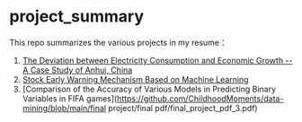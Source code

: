 # project_summary
This repo summarizes the various projects in my resume：

1. [The Deviation between Electricity Consumption and Economic Growth -- A Case Study of Anhui, China](https://github.com/ChildhoodMoments/Deviation-between-GDP-and-Electricity-Usage/blob/main/essay/1024.pdf)
2. [Stock Early Warning Mechanism Based on Machine Learning](https://github.com/Abdulah94/Stock-Market-predictions-Using-Machine-learning)
3. [Comparison of the Accuracy of Various Models in Predicting Binary Variables in FIFA games](https://github.com/ChildhoodMoments/data-mining/blob/main/final project/final pdf/final_project_pdf_3.pdf)
